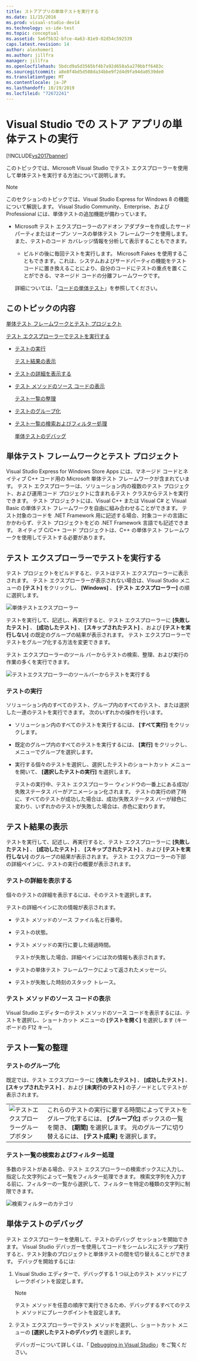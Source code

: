 ```yaml
---
title: ストアアプリの単体テストを実行する
ms.date: 11/15/2016
ms.prod: visual-studio-dev14
ms.technology: vs-ide-test
ms.topic: conceptual
ms.assetid: 5a6f5b32-bfce-4a63-81e9-02d54c592539
caps.latest.revision: 14
author: alexhomer1
ms.author: jillfra
manager: jillfra
ms.openlocfilehash: 5bdcd9a5d3565bf4b7a92d658a5a270bbff6483c
ms.sourcegitcommit: a8e8f4bd5d508da34bbe9f2d4d9fa94da0539de0
ms.translationtype: MT
ms.contentlocale: ja-JP
ms.lasthandoff: 10/19/2019
ms.locfileid: "72672241"
---
```

# <a name="run-unit-tests-for-store-apps-in-visual-studio"></a>Visual Studio での ストア アプリの単体テストの実行
[!INCLUDE[vs2017banner](../includes/vs2017banner.md)]

このトピックでは、Microsoft Visual Studio でテスト エクスプローラーを使用して単体テストを実行する方法について説明します。

> [!NOTE]
> このセクションのトピックでは、Visual Studio Express for Windows 8 の機能について解説します。 Visual Studio Community、Enterprise、および Professional には、単体テストの追加機能が備わっています。
>
> - Microsoft テスト エクスプローラーのアドオン アダプターを作成したサードパーティまたはオープン ソースの単体テスト フレームワークを使用します。 また、テストのコード カバレッジ情報を分析して表示することもできます。
>   - ビルドの後に毎回テストを実行します。 Microsoft Fakes を使用することもできます。これは、システムおよびサードパーティの機能をテスト コードに置き換えることにより、自分のコードにテストの重点を置くことができる、マネージド コードの分離フレームワークです。
>
>   詳細については、「[コードの単体テスト](../test/unit-test-your-code.md)」を参照してください。

## <a name="BKMK_In_this_topic"></a> このトピックの内容
 [単体テスト フレームワークとテスト プロジェクト](#BKMK_Unit_test_frameworks_and_test_projects)

 [テスト エクスプローラーでテストを実行する](#BKMK_Running_tests_in_Test_Explorer)

- [テストの実行](#BKMK_Running_tests)

  [テスト結果の表示](#BKMK_Viewing_test_results)

- [テストの詳細を表示する](#BKMK_Viewing_test_details)

- [テスト メソッドのソース コードの表示](#BKMK_Viewing_the_source_code_of_a_test_method)

  [テスト一覧の整理](#BKMK_Organizing_the_test_list)

- [テストのグループ化](#BKMK_Grouping_tests)

- [テスト一覧の検索およびフィルター処理](#BKMK_Searching_and_filtering_the_test_list)

  [単体テストのデバッグ](#BKMK_Debugging_unit_tests)

## <a name="BKMK_Unit_test_frameworks_and_test_projects"></a> 単体テスト フレームワークとテスト プロジェクト
 Visual Studio Express for Windows Store Apps には、マネージド コードとネイティブ C++ コード用の Microsoft 単体テスト フレームワークが含まれています。 テスト エクスプローラーは、ソリューション内の複数のテスト プロジェクト、および運用コード プロジェクトに含まれるテスト クラスからテストを実行できます。 テスト プロジェクトには、Visual C++ または Visual C# と Visual Basic の単体テスト フレームワークを自由に組み合わせることができます。 テスト対象のコードを .NET Framework 用に記述する場合、対象コードの言語にかかわらず、テスト プロジェクトをどの .NET Framework 言語でも記述できます。 ネイティブ C/C++ コード プロジェクトは、C++ の単体テスト フレームワークを使用してテストする必要があります。

## <a name="BKMK_Running_tests_in_Test_Explorer"></a> テスト エクスプローラーでテストを実行する
 テスト プロジェクトをビルドすると、テストはテスト エクスプローラーに表示されます。 テスト エクスプローラーが表示されない場合は、Visual Studio メニューの **[テスト]** をクリックし、 **[Windows]** 、 **[テスト エクスプローラー]** の順に選択します。

 ![単体テストエクスプローラー](../ide/media/ute-failedpassednotrunsummary.png "UTE_FailedPassedNotRunSummary")

 テストを実行して、記述し、再実行すると、テスト エクスプローラーに **[失敗したテスト]** 、 **[成功したテスト]** 、 **[スキップされたテスト]** 、および **[テストを実行しない]** の既定のグループの結果が表示されます。 テスト エクスプローラーでテストをグループ化する方法を変更できます。

 テスト エクスプローラーのツール バーからテストの検索、整理、および実行の作業の多くを実行できます。

 ![テストエクスプローラーのツールバーからテストを実行する](../test/media/ute-toolbar.png "UTE_ToolBar")

### <a name="BKMK_Running_tests"></a> テストの実行
 ソリューション内のすべてのテスト、グループ内のすべてのテスト、または選択した一連のテストを実行できます。 次のいずれかの操作を行います。

- ソリューション内のすべてのテストを実行するには、 **[すべて実行]** をクリックします。

- 既定のグループ内のすべてのテストを実行するには、 **[実行]** をクリックし、メニューでグループを選択します。

- 実行する個々のテストを選択し、選択したテストのショートカット メニューを開いて、 **[選択したテストの実行]** を選択します。

  テストの実行中、テスト エクスプローラー ウィンドウの一番上にある成功/失敗ステータス バーがアニメーション化されます。 テストの実行の終了時に、すべてのテストが成功した場合は、成功/失敗ステータス バーが緑色に変わり、いずれかのテストが失敗した場合は、赤色に変わります。

## <a name="BKMK_Viewing_test_results"></a> テスト結果の表示
 テストを実行して、記述し、再実行すると、テスト エクスプローラーに **[失敗したテスト]** 、 **[成功したテスト]** 、 **[スキップされたテスト]** 、および **[テストを実行しない]** のグループの結果が表示されます。 テスト エクスプローラーの下部の詳細ペインに、テストの実行の概要が表示されます。

### <a name="BKMK_Viewing_test_details"></a> テストの詳細を表示する
 個々のテストの詳細を表示するには、そのテストを選択します。

 テストの詳細ペインに次の情報が表示されます。

- テスト メソッドのソース ファイル名と行番号。

- テストの状態。

- テスト メソッドの実行に要した経過時間。

  テストが失敗した場合、詳細ペインには次の情報も表示されます。

- テストの単体テスト フレームワークによって返されたメッセージ。

- テストが失敗した時刻のスタック トレース。

### <a name="BKMK_Viewing_the_source_code_of_a_test_method"></a> テスト メソッドのソース コードの表示
 Visual Studio エディターのテスト メソッドのソース コードを表示するには、テストを選択し、ショートカット メニューの **[テストを開く]** を選択します (キーボードの F12 キー)。

## <a name="BKMK_Organizing_the_test_list"></a> テスト一覧の整理

### <a name="BKMK_Grouping_tests"></a> テストのグループ化
 既定では、テスト エクスプローラーに **[失敗したテスト]** 、 **[成功したテスト]** 、 **[スキップされたテスト]** 、および **[未実行のテスト]** の子ノードとしてテストが表示されます。

|||
|-|-|
|![テストエクスプローラーグループボタン](../test/media/ute-groupby-btn.png "UTE_GroupBy_btn")|これらのテストの実行に要する時間によってテストをグループ化するには、 **[グループ化]** ボックスの一覧を開き、 **[期間]** を選択します。 元のグループに切り替えるには、 **[テスト成果]** を選択します。|

### <a name="BKMK_Searching_and_filtering_the_test_list"></a> テスト一覧の検索およびフィルター処理
 多数のテストがある場合、テスト エクスプローラーの検索ボックスに入力し、指定した文字列によって一覧をフィルター処理できます。 検索文字列を入力する前に、フィルターの一覧から選択して、フィルターを特定の種類の文字列に制限できます。

 ![検索フィルターのカテゴリ](../test/media/ute-searchfilter.png "UTE_SearchFilter")

## <a name="BKMK_Debugging_unit_tests"></a> 単体テストのデバッグ
 テスト エクスプローラーを使用して、テストのデバッグ セッションを開始できます。 Visual Studio デバッガーを使用してコードをシームレスにステップ実行すると、テスト対象のプロジェクトと単体テストの間を切り替えることができます。 デバッグを開始するには:

1. Visual Studio エディターで、デバッグする 1 つ以上のテスト メソッドにブレークポイントを設定します。

   > [!NOTE]
   > テスト メソッドを任意の順序で実行できるため、デバッグするすべてのテスト メソッドにブレークポイントを設定します。

2. テスト エクスプローラーでテスト メソッドを選択し、ショートカット メニューの **[選択したテストのデバッグ]** を選択します。

   デバッガーについて詳しくは、「 [Debugging in Visual Studio](../debugger/debugging-in-visual-studio.md)」をご覧ください。
